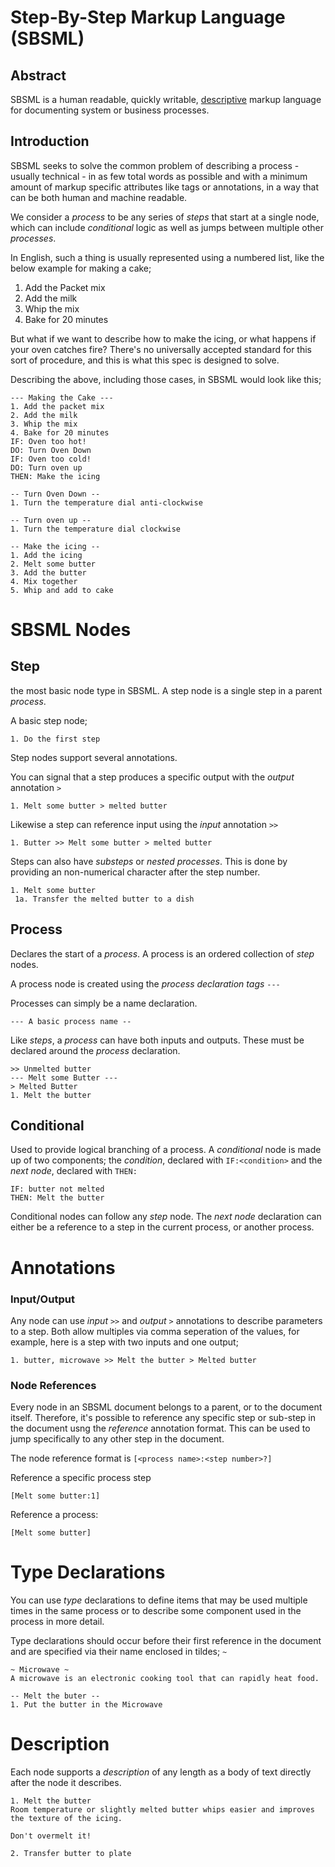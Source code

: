 # Step-By-Step Markup Language (SBSML)

## Abstract

SBSML is a human readable, quickly writable, [descriptive](https://en.wikipedia.org/wiki/Markup_language#:~:text=in%20many%20places.-,Descriptive%20markup,-%5Bedit%5D)
markup language for  documenting system or business processes.

## Introduction

SBSML seeks to solve the common problem of describing a process - usually technical - in as few total words
as possible and with a minimum amount of markup specific attributes like tags or annotations, in a way that can be 
both human and machine readable. 

We consider a *process* to be any series of *steps* that start at a single node, which can include *conditional* logic
as well as jumps between multiple other *processes*.

In English, such a thing is usually represented using a numbered list, like the below example for making a cake;

1. Add the Packet mix
2. Add the milk
3. Whip the mix
4. Bake for 20 minutes

But what if we want to describe how to make the icing, or what happens if your oven catches
fire? There's no universally accepted standard for this sort of procedure, and this is what this spec is designed to
solve.

Describing the above, including those cases, in SBSML would look like this;

```
--- Making the Cake ---
1. Add the packet mix
2. Add the milk
3. Whip the mix
4. Bake for 20 minutes
IF: Oven too hot!
DO: Turn Oven Down
IF: Oven too cold!
DO: Turn oven up
THEN: Make the icing 

-- Turn Oven Down --
1. Turn the temperature dial anti-clockwise

-- Turn oven up --
1. Turn the temperature dial clockwise

-- Make the icing --
1. Add the icing
2. Melt some butter
3. Add the butter
4. Mix together
5. Whip and add to cake 
```

# SBSML Nodes

## Step

the most basic node type in SBSML. A step node is a single step in a parent *process*.

A basic step node;

`1. Do the first step`

Step nodes support several annotations. 

You can signal that a step produces a specific output with the *output* annotation `>`

`1. Melt some butter > melted butter`

Likewise a step can reference input using the *input* annotation `>>`

`1. Butter >> Melt some butter > melted butter`

Steps can also have *substeps* or *nested processes*. This is done by providing an non-numerical character after the 
step number.

```
1. Melt some butter
 1a. Transfer the melted butter to a dish
```

## Process

Declares the start of a *process*. A process is an ordered collection of *step* nodes. 

A process node is created using the *process declaration tags* `---`

Processes can simply be a name declaration.

```
--- A basic process name --
```

Like *steps*, a *process* can have both inputs and outputs. These must be declared around the *process* declaration. 

```
>> Unmelted butter
--- Melt some Butter ---
> Melted Butter
1. Melt the butter
```

## Conditional

Used to provide logical branching of a process. A *conditional* node is made up of two components; the *condition*,
declared with `IF:<condition>` and the *next node*, declared with `THEN:` 

```
IF: butter not melted
THEN: Melt the butter
```

Conditional nodes can follow any *step* node. The *next node* declaration can either be a reference to a step in the 
current process, or another process. 



# Annotations

### Input/Output

Any node can use *input* `>>` and *output* `>` annotations to describe parameters to a step. Both allow multiples via
comma seperation of the values, for example, here is a step with two inputs and one output;

```
1. butter, microwave >> Melt the butter > Melted butter
```

### Node References

Every node in an SBSML document belongs to a parent, or to the document itself. Therefore, it's possible to reference
any specific step or sub-step in the document usng the *reference* annotation format. This can be used to jump 
specifically to any other step in the document.

The node reference format is `[<process name>:<step number>?]`

Reference a specific process step

```
[Melt some butter:1]
```

Reference a process:

```
[Melt some butter]
```

# Type Declarations

You can use *type* declarations to define items that may be used multiple times in the same process or to describe some
component used in the process in more detail.

Type declarations should occur before their first reference in the document and are specified via their name 
enclosed in tildes; `~`

```
~ Microwave ~
A microwave is an electronic cooking tool that can rapidly heat food.

-- Melt the buter -- 
1. Put the butter in the Microwave
```

# Description

Each node supports a *description* of any length as a body of text directly after the node it describes.

```
1. Melt the butter
Room temperature or slightly melted butter whips easier and improves the texture of the icing.

Don't overmelt it!

2. Transfer butter to plate
```
